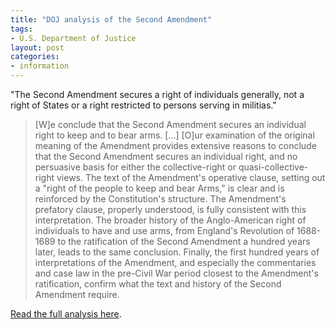 ```yaml
---
title: "DOJ analysis of the Second Amendment"
tags:
- U.S. Department of Justice
layout: post
categories:
- information
---
```


"The Second Amendment secures a right of individuals generally, not a right of States or a right restricted to persons serving in militias."

> \[W\]e conclude that the Second Amendment secures an individual right to keep and to bear arms. \[...\] \[O\]ur examination of the original meaning of the Amendment provides extensive reasons to conclude that the Second Amendment secures an individual right, and no persuasive basis for either the collective-right or quasi-collective-right views. The text of the Amendment's operative clause, setting out a "right of the people to keep and bear Arms," is clear and is reinforced by the Constitution's structure. The Amendment's prefatory clause, properly understood, is fully consistent with this interpretation. The broader history of the Anglo-American right of individuals to have and use arms, from England's Revolution of 1688-1689 to the ratification of the Second Amendment a hundred years later, leads to the same conclusion. Finally, the first hundred years of interpretations of the Amendment, and especially the commentaries and case law in the pre-Civil War period closest to the Amendment's ratification, confirm what the text and history of the Second Amendment require.

[Read the full analysis here](https://www.trigger-treat.com/20040824-doj-2nd-amendment-analysis/index.html).
